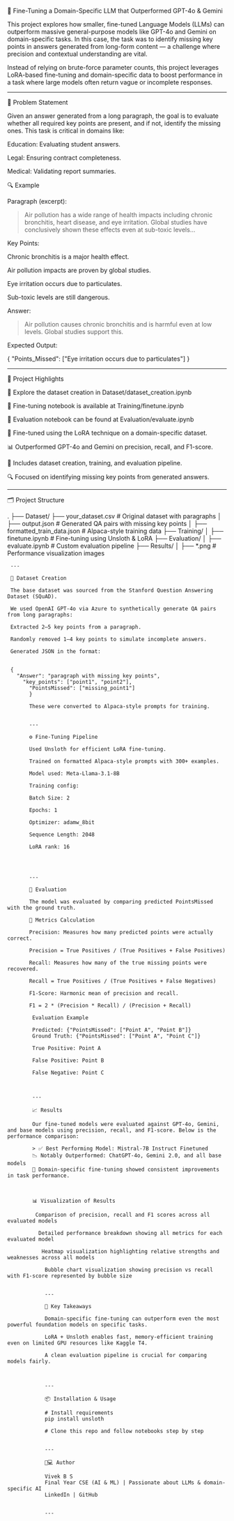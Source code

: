 🧠 Fine-Tuning a Domain-Specific LLM that Outperformed GPT-4o & Gemini

This project explores how smaller, fine-tuned Language Models (LLMs) can outperform massive general-purpose models like GPT-4o and Gemini on domain-specific tasks. In this case, the task was to identify missing key points in answers generated from long-form content — a challenge where precision and contextual understanding are vital.

Instead of relying on brute-force parameter counts, this project leverages LoRA-based fine-tuning and domain-specific data to boost performance in a task where large models often return vague or incomplete responses.


---

🌟 Problem Statement

Given an answer generated from a long paragraph, the goal is to evaluate whether all required key points are present, and if not, identify the missing ones. This task is critical in domains like:

Education: Evaluating student answers.

Legal: Ensuring contract completeness.

Medical: Validating report summaries.


🔍 Example

Paragraph (excerpt):

> Air pollution has a wide range of health impacts including chronic bronchitis, heart disease, and eye irritation. Global studies have conclusively shown these effects even at sub-toxic levels...



Key Points:

Chronic bronchitis is a major health effect.

Air pollution impacts are proven by global studies.

Eye irritation occurs due to particulates.

Sub-toxic levels are still dangerous.


Answer:

> Air pollution causes chronic bronchitis and is harmful even at low levels. Global studies support this.



Expected Output:

{
  "Points_Missed": ["Eye irritation occurs due to particulates"]
  }


  ---

  📌 Project Highlights

  📔 Explore the dataset creation in Dataset/dataset_creation.ipynb

  🔧 Fine-tuning notebook is available at Training/finetune.ipynb

  🧪 Evaluation notebook can be found at Evaluation/evaluate.ipynb

  🚀 Fine-tuned using the LoRA technique on a domain-specific dataset.

  📊 Outperformed GPT-4o and Gemini on precision, recall, and F1-score.

  📁 Includes dataset creation, training, and evaluation pipeline.

  🔍 Focused on identifying missing key points from generated answers.



  ---

  🗂️ Project Structure

  .
  ├── Dataset/
     ├── your_dataset.csv              # Original dataset with paragraphs
     │   ├── output.json                   # Generated QA pairs with missing key points
     │   ├── formatted_train_data.json     # Alpaca-style training data
     ├── Training/
     │   ├── finetune.ipynb                # Fine-tuning using Unsloth & LoRA
     ├── Evaluation/
     │   ├── evaluate.ipynb                # Custom evaluation pipeline
     ├── Results/
     │   ├── *.png                         # Performance visualization images


     ---

     🧾 Dataset Creation

     The base dataset was sourced from the Stanford Question Answering Dataset (SQuAD).

     We used OpenAI GPT-4o via Azure to synthetically generate QA pairs from long paragraphs:

     Extracted 2–5 key points from a paragraph.

     Randomly removed 1–4 key points to simulate incomplete answers.

     Generated JSON in the format:


     {
       "Answer": "paragraph with missing key points",
         "key_points": ["point1", "point2"],
           "PointsMissed": ["missing_point1"]
           }

           These were converted to Alpaca-style prompts for training.


           ---

           ⚙️ Fine-Tuning Pipeline

           Used Unsloth for efficient LoRA fine-tuning.

           Trained on formatted Alpaca-style prompts with 300+ examples.

           Model used: Meta-Llama-3.1-8B

           Training config:

           Batch Size: 2

           Epochs: 1

           Optimizer: adamw_8bit

           Sequence Length: 2048

           LoRA rank: 16




           ---

           🥪 Evaluation

           The model was evaluated by comparing predicted PointsMissed with the ground truth.

           📐 Metrics Calculation

           Precision: Measures how many predicted points were actually correct.

           Precision = True Positives / (True Positives + False Positives)

           Recall: Measures how many of the true missing points were recovered.

           Recall = True Positives / (True Positives + False Negatives)

           F1-Score: Harmonic mean of precision and recall.

           F1 = 2 * (Precision * Recall) / (Precision + Recall)

            Evaluation Example

            Predicted: {"PointsMissed": ["Point A", "Point B"]}
            Ground Truth: {"PointsMissed": ["Point A", "Point C"]}

            True Positive: Point A

            False Positive: Point B

            False Negative: Point C



            ---

            📈 Results

            Our fine-tuned models were evaluated against GPT-4o, Gemini, and base models using precision, recall, and F1-score. Below is the performance comparison:

            > ✅ Best Performing Model: Mistral-7B Instruct Finetuned
            📉 Notably Outperformed: ChatGPT-4o, Gemini 2.0, and all base models
            🌟 Domain-specific fine-tuning showed consistent improvements in task performance.



            📊 Visualization of Results

             Comparison of precision, recall and F1 scores across all evaluated models

              Detailed performance breakdown showing all metrics for each evaluated model

               Heatmap visualization highlighting relative strengths and weaknesses across all models

                Bubble chart visualization showing precision vs recall with F1-score represented by bubble size


                ---

                💬 Key Takeaways

                Domain-specific fine-tuning can outperform even the most powerful foundation models on specific tasks.

                LoRA + Unsloth enables fast, memory-efficient training even on limited GPU resources like Kaggle T4.

                A clean evaluation pipeline is crucial for comparing models fairly.



                ---

                📦 Installation & Usage

                # Install requirements
                pip install unsloth

                # Clone this repo and follow notebooks step by step


                ---

                🧑💻 Author

                Vivek B S
                Final Year CSE (AI & ML) | Passionate about LLMs & domain-specific AI
                LinkedIn | GitHub


                ---

                
